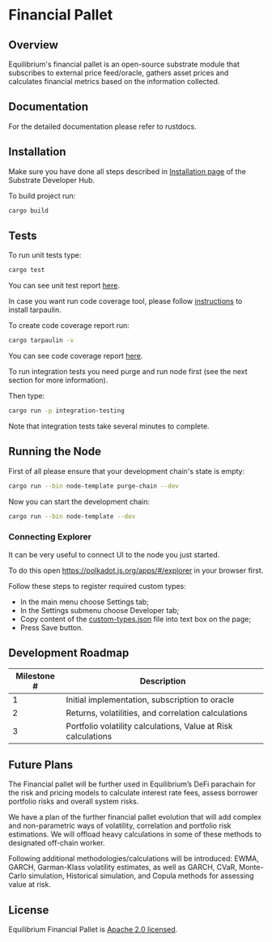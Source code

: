 # Financial Pallet

## Overview

Equilibrium's financial pallet is an open-source substrate module that subscribes to external price feed/oracle, gathers asset prices and calculates financial metrics based on the information collected.  

## Documentation

For the detailed documentation please refer to rustdocs.

## Installation

Make sure you have done all steps described in [Installation page](https://substrate.dev/docs/en/knowledgebase/getting-started/) of the Substrate Developer Hub.

To build project run:

```bash
cargo build
```

## Tests

To run unit tests type:

```bash
cargo test
```

You can see unit test report [here](docs/test-report.txt).

In case you want run code coverage tool, please follow [instructions](https://github.com/xd009642/tarpaulin#installation) to install tarpaulin.

To create code coverage report run:

```bash
cargo tarpaulin -v
```

You can see code coverage report [here](docs/tarpaulin-report.html).

To run integration tests you need purge and run node first (see the next section for more information).

Then type:

```bash
cargo run -p integration-testing
```

Note that integration tests take several minutes to complete.

## Running the Node

First of all please ensure that your development chain's state is empty:

```bash
cargo run --bin node-template purge-chain --dev
```

Now you can start the development chain:

```bash
cargo run --bin node-template --dev
```

### Connecting Explorer

It can be very useful to connect UI to the node you just started.

To do this open https://polkadot.js.org/apps/#/explorer in your browser first.

Follow these steps to register required custom types:

* In the main menu choose Settings tab;
* In the Settings submenu choose Developer tab;
* Copy content of the [custom-types.json](custom-types.json) file into text box on the page;
* Press Save button.

## Development Roadmap

| Milestone # | Description                                                   |
| ----------- | ------------------------------------------------------------- |
| 1           | Initial implementation, subscription to oracle                |
| 2           | Returns, volatilities, and correlation calculations           |
| 3           | Portfolio volatility calculations, Value at Risk calculations |

## Future Plans

The Financial pallet will be further used in Equilibrium’s DeFi parachain for the risk and pricing models to calculate interest rate fees, assess borrower portfolio risks and overall system risks. 

We have a plan of the further financial pallet evolution that will add complex and non-parametric ways of volatility, correlation and portfolio risk estimations. We will offload heavy calculations in some of these methods to designated off-chain worker.

Following additional methodologies/calculations will be introduced: EWMA, GARCH, Garman-Klass volatility estimates, as well as GARCH, CVaR, Monte-Carlo simulation, Historical simulation, and Copula methods for assessing value at risk. 


## License

Equilibrium Financial Pallet is [Apache 2.0 licensed](LICENSE).
